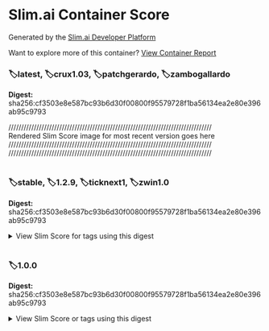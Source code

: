 # Slim.ai Container Score

Generated by the [Slim.ai Developer Platform](https://www.slim.ai/)

Want to explore more of this container? [View Container Report](https://www.slim.ai/)

### 🏷️latest, 🏷️crux1.03, 🏷️patchgerardo, 🏷️zambogallardo
**Digest:** sha256:cf3503e8e587bc93b6d30f00800f95579728f1ba56134ea2e80e396ab95c9793

////////////////////////////////////////////////////////////////////////////////<br />
Rendered Slim Score image for most recent version goes here<br />
////////////////////////////////////////////////////////////////////////////////<br />
////////////////////////////////////////////////////////////////////////////////<br />

#

### 🏷️stable, 🏷️1.2.9, 🏷️ticknext1, 🏷️zwin1.0
**Digest:** sha256:cf3503e8e587bc93b6d30f00800f95579728f1ba56134ea2e80e396ab95c9793
<details>
  <summary>View Slim Score for tags using this digest</summary>
  Rendered Slim Score image goes here
</details>

#

### 🏷️1.0.0
**Digest:** sha256:cf3503e8e587bc93b6d30f00800f95579728f1ba56134ea2e80e396ab95c9793
<details>
  <summary>View Slim Score or tags using this digest</summary>
  Rendered Slim Score image goes here
</details>

#
